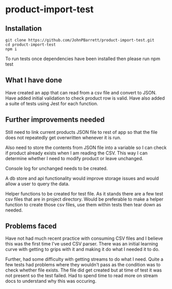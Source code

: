 # product-import-test

## Installation

    git clone https://github.com/JohnPBarrett/product-import-test.git
    cd product-import-test
    npm i
    
To run tests once dependencies have been installed then please run npm test
    
## What I have done
  
Have created an app that can read from a csv file and convert to JSON. Have added initial validation to check product row is valid. Have also added a suite of tests using Jest for each function.

## Further improvements needed

Still need to link current products JSON file to rest of app so that the file does not repeatedly get overwritten whenever it is run. 

Also need to store the contents from JSON file into a variable so I can check if product already exists when I am reading the CSV. This way I can determine whether I need to modify product or leave unchanged. 

Console log for unchanged needs to be created. 

A db store and api functionality would improve storage issues and would allow a user to query the data.

Helper functions to be created for test file. As it stands there are a few test csv files that are in project directory. Would be preferable to make a helper function to create those csv files, use them within tests then tear down as needed. 

## Problems faced

Have not had much recent practice with consuming CSV files and I believe this was the first time I've used CSV parser. There was an initial learning curve with getting to grips with it and making it do what I needed it to do. 

Further, had some difficulty with getting streams to do what I need. Quite a few tests had problems where they wouldn't pass as the condition was to check whether file exists. The file did get created but at time of test it was not present so the test failed. Had to spend time to read more on stream docs to understand why this was occuring.  
